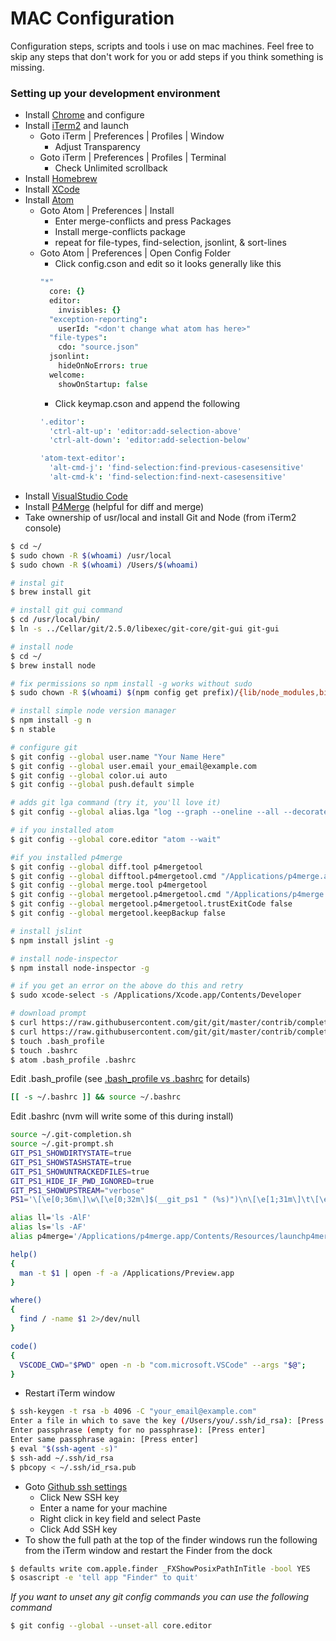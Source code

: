 # MAC Configuration

Configuration steps, scripts and tools i use on mac machines. Feel free to skip any steps that don't work for you or add steps if you think something is missing.

### Setting up your development environment

- Install [Chrome](http://www.google.com/chrome/) and configure
- Install [iTerm2](https://www.iterm2.com/) and launch
  - Goto iTerm | Preferences | Profiles | Window
    - Adjust Transparency
  - Goto iTerm | Preferences | Profiles | Terminal
    - Check Unlimited scrollback
- Install [Homebrew](http://brew.sh/)
- Install [XCode](https://developer.apple.com/xcode)
- Install [Atom](https://atom.io/)
  - Goto Atom | Preferences | Install
    - Enter merge-conflicts and press Packages
    - Install merge-conflicts package
    - repeat for file-types, find-selection, jsonlint, & sort-lines
  - Goto Atom | Preferences | Open Config Folder
    - Click config.cson and edit so it looks generally like this
    ```coffee
    "*"
      core: {}
      editor:
        invisibles: {}
      "exception-reporting":
        userId: "<don't change what atom has here>"
      "file-types":
        cdo: "source.json"
      jsonlint:
        hideOnNoErrors: true
      welcome:
        showOnStartup: false
    ```
    - Click keymap.cson and append the following
    ```coffee
    '.editor':
      'ctrl-alt-up': 'editor:add-selection-above'
      'ctrl-alt-down': 'editor:add-selection-below'
    
    'atom-text-editor':
      'alt-cmd-j': 'find-selection:find-previous-casesensitive'
      'alt-cmd-k': 'find-selection:find-next-casesensitive'
    ```
- Install [VisualStudio Code](https://code.visualstudio.com/)
- Install [P4Merge](http://www.perforce.com/product/components/perforce-visual-merge-and-diff-tools) (helpful for diff and merge)
- Take ownership of usr/local and install Git and Node (from iTerm2 console)
```bash
$ cd ~/
$ sudo chown -R $(whoami) /usr/local
$ sudo chown -R $(whoami) /Users/$(whoami)

# instal git
$ brew install git

# install git gui command
$ cd /usr/local/bin/
$ ln -s ../Cellar/git/2.5.0/libexec/git-core/git-gui git-gui

# install node
$ cd ~/
$ brew install node

# fix permissions so npm install -g works without sudo
$ sudo chown -R $(whoami) $(npm config get prefix)/{lib/node_modules,bin,share}

# install simple node version manager
$ npm install -g n
$ n stable

# configure git
$ git config --global user.name "Your Name Here"
$ git config --global user.email your_email@example.com
$ git config --global color.ui auto
$ git config --global push.default simple

# adds git lga command (try it, you'll love it)
$ git config --global alias.lga "log --graph --oneline --all --decorate"

# if you installed atom
$ git config --global core.editor "atom --wait"

#if you installed p4merge
$ git config --global diff.tool p4mergetool
$ git config --global difftool.p4mergetool.cmd "/Applications/p4merge.app/Contents/Resources/launchp4merge \$LOCAL \$REMOTE"
$ git config --global merge.tool p4mergetool
$ git config --global mergetool.p4mergetool.cmd "/Applications/p4merge.app/Contents/Resources/launchp4merge \$PWD/\$BASE \$PWD/\$REMOTE \$PWD/\$LOCAL \$PWD/\$MERGED"
$ git config --global mergetool.p4mergetool.trustExitCode false
$ git config --global mergetool.keepBackup false

# install jslint
$ npm install jslint -g

# install node-inspector
$ npm install node-inspector -g

# if you get an error on the above do this and retry
$ sudo xcode-select -s /Applications/Xcode.app/Contents/Developer

# download prompt
$ curl https://raw.githubusercontent.com/git/git/master/contrib/completion/git-prompt.sh -o .git-prompt.sh
$ curl https://raw.githubusercontent.com/git/git/master/contrib/completion/git-completion.bash -o .git-completion.sh
$ touch .bash_profile
$ touch .bashrc
$ atom .bash_profile .bashrc
```
Edit .bash_profile (see [.bash_profile vs .bashrc](http://www.joshstaiger.org/archives/2005/07/bash_profile_vs.html) for details)
```bash
[[ -s ~/.bashrc ]] && source ~/.bashrc
```
Edit .bashrc (nvm will write some of this during install)
```bash
source ~/.git-completion.sh
source ~/.git-prompt.sh
GIT_PS1_SHOWDIRTYSTATE=true
GIT_PS1_SHOWSTASHSTATE=true
GIT_PS1_SHOWUNTRACKEDFILES=true
GIT_PS1_HIDE_IF_PWD_IGNORED=true
GIT_PS1_SHOWUPSTREAM="verbose"
PS1='\[\e[0;36m\]\w\[\e[0;32m\]$(__git_ps1 " (%s)")\n\[\e[1;31m\]\t\[\e[0m\] \$ '

alias ll='ls -AlF'
alias ls='ls -AF'
alias p4merge='/Applications/p4merge.app/Contents/Resources/launchp4merge'

help()
{
  man -t $1 | open -f -a /Applications/Preview.app
}

where()
{
  find / -name $1 2>/dev/null
}

code()
{
  VSCODE_CWD="$PWD" open -n -b "com.microsoft.VSCode" --args "$@";
}
```
- Restart iTerm window
```bash
$ ssh-keygen -t rsa -b 4096 -C "your_email@example.com"
Enter a file in which to save the key (/Users/you/.ssh/id_rsa): [Press enter]
Enter passphrase (empty for no passphrase): [Press enter]
Enter same passphrase again: [Press enter]
$ eval "$(ssh-agent -s)"
$ ssh-add ~/.ssh/id_rsa
$ pbcopy < ~/.ssh/id_rsa.pub
```
- Goto [Github ssh settings](https://github.com/settings/ssh)
  - Click New SSH key
  - Enter a name for your machine
  - Right click in key field and select Paste
  - Click Add SSH key
- To show the full path at the top of the finder windows run the following from the iTerm window and restart the Finder from the dock
```bash
$ defaults write com.apple.finder _FXShowPosixPathInTitle -bool YES
$ osascript -e 'tell app "Finder" to quit'
```

*If you want to unset any git config commands you can use the following command*
```bash
$ git config --global --unset-all core.editor
```
